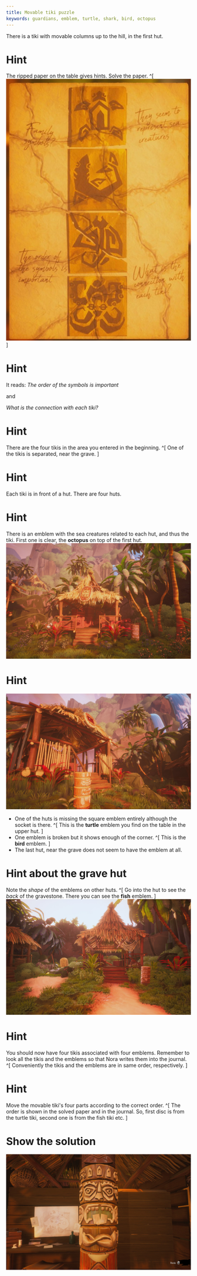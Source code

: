 ```yaml
---
title: Movable tiki puzzle
keywords: guardians, emblem, turtle, shark, bird, octopus
---
```


There is a tiki with movable columns up to the hill, in the first hut.

# Hint
The ripped paper on the table gives hints. Solve the paper. ^[ ![Ripped paper solved](ripped_paper.jpg) ]

# Hint
It reads:
_The order of the symbols is important_

and

_What is the connection with each tiki?_

# Hint
There are the four tikis in the area you entered in the beginning. ^[ One of the tikis is separated, near the grave. ]

# Hint
Each tiki is in front of a hut. There are four huts.

# Hint
There is an emblem with the sea creatures related to each hut, and thus the tiki. First one is clear, the **octopus** on top of the first hut.
![Octopus emblem](octopus_emblem.jpg)

# Hint
![Missing emblem](missing_emblem.jpg)
 - One of the huts is missing the square emblem entirely although the socket is there. ^[ This is the **turtle** emblem you find on the table in the upper hut. ]
 - One emblem is broken but it shows enough of the corner. ^[ This is the **bird** emblem. ]
 - The last hut, near the grave does not seem to have the emblem at all.

# Hint about the grave hut
Note the _shape_ of the emblems on other huts. ^[ Go into the hut to see the _back_ of the gravestone. There you can see the **fish** emblem. ]
![Grave hut](grave_hut.jpg)

# Hint
You should now have four tikis associated with four emblems. Remember to look all the tikis and the emblems so that Nora writes them into the journal. ^[ Conveniently the tikis and the emblems are in same order, respectively. ]

# Hint
Move the movable tiki's four parts according to the correct order. ^[ The order is shown in the solved paper and in the journal. So, first disc is from the turtle tiki, second one is from the fish tiki etc. ]

# Show the solution
![Solved tiki](solved_tiki.jpg)
